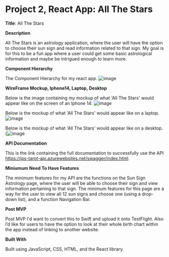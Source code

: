 # Project 2, React App: All The Stars

**Title**: All The Stars

**Description**

All The Stars is an astrology application, where the user will have the option to choose their sun sign and read information related to that sign. My goal is for this to be a fun app where a user could get some basic astrological information and maybe be intrigued enough to learn more.

**Component Hierarchy**

The Component Hierarchy for my react app.
![image](https://github.com/tameramiddlebrooks/horoscope-react-app/assets/105788615/29652506-381c-40a8-a30f-454e0c0ed20a)

**WireFrame Mockup, Iphone14, Laptop, Desktop**

Below is the image containing my mockup of what 'All The Stars' would appear like on the screen of an Iphone 14: ![image](https://github.com/tameramiddlebrooks/horoscope-react-app/assets/105788615/68d5bd19-837d-42af-bd21-53b0041dc386)

Below is the mockup of what 'All The Stars' would appear like on a laptop.
![image](https://github.com/tameramiddlebrooks/horoscope-react-app/assets/105788615/a37a880e-464f-400a-ae0c-4786e07e61ee)

Below is the mockup of what 'All The Stars' would appear like on a desktop.
(![image](https://github.com/tameramiddlebrooks/horoscope-react-app/assets/105788615/fb2ea61f-59e3-4001-bc41-f0929e9927c6)

**API Documentation**

This is the link containing the full documentation to successfully use the API https://jps-tarot-api.azurewebsites.net/swagger/index.html.

**Miniumum Need To Have Features**

The minimum features for my API are the functions on the Sun Sign Astrology page, where the user will be able to choose their sign and view information pertaining to that sign. The minimum features for this page are a way for the user to view all 12 sun signs and choose one (using a drop-down list), and a function Navigation Bar.

**Post MVP**

Post MVP I'd want to convert this to Swift and upload it onto TestFlight. Also I’d like for users to have the option to look at their whole birth chart within the app instead of linking to another website.

**Built With**

Built using JavaScript, CSS, HTML, and the React library.
